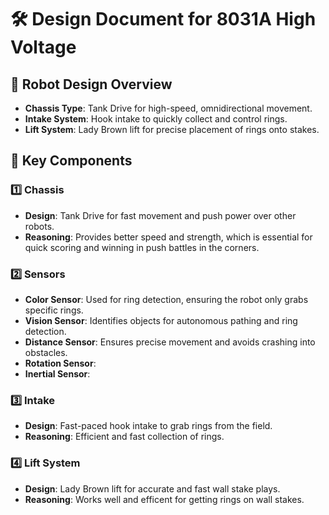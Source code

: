 # 🛠️ Design Document for 8031A High Voltage

## 🤖 Robot Design Overview
- **Chassis Type**: Tank Drive for high-speed, omnidirectional movement.  
- **Intake System**: Hook intake to quickly collect and control rings.  
- **Lift System**: Lady Brown lift for precise placement of rings onto stakes.  

## 📐 Key Components
### 1️⃣ **Chassis**
- **Design**:  Tank Drive for fast movement and push power over other robots.  
- **Reasoning**: Provides better speed and strength, which is essential for quick scoring and winning in push battles in the corners.  

### 2️⃣ **Sensors**
- **Color Sensor**: Used for ring detection, ensuring the robot only grabs specific rings.  
- **Vision Sensor**: Identifies objects for autonomous pathing and ring detection.  
- **Distance Sensor**: Ensures precise movement and avoids crashing into obstacles. 
- **Rotation Sensor**: 
- **Inertial Sensor**: 

### 3️⃣ **Intake**
- **Design**: Fast-paced hook intake to grab rings from the field.  
- **Reasoning**: Efficient and fast collection of rings.  

### 4️⃣ **Lift System**
- **Design**: Lady Brown lift for accurate and fast wall stake plays.
- **Reasoning**: Works well and efficent for getting rings on wall stakes.